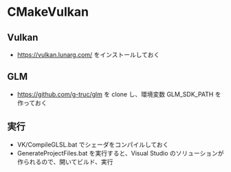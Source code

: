 # CMakeVulkan

## Vulkan
* https://vulkan.lunarg.com/ をインストールしておく

## GLM
* https://github.com/g-truc/glm を clone し、環境変数 GLM_SDK_PATH を作っておく

<!--
## GLI
* https://github.com/g-truc/gli を clone し、環境変数 GLI_SDK_PATH を作っておく
-->

## 実行
* VK/CompileGLSL.bat でシェーダをコンパイルしておく
* GenerateProjectFiles.bat を実行すると、Visual Studio のソリューションが作られるので、開いてビルド、実行
